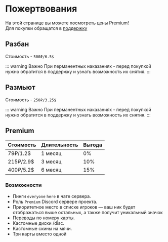 # Пожертвования
На этой странице вы можете посмотреть цены Premium!\
Для покупки обращатся в [поддержку](https://discord.com/channels/1165670813337407589/1296147066094882879)

## Разбан
Стоимость - `500₽/6.5$`

::: warning Важно
При перманентных наказаниях - перед покупкой нужно обратится в поддержку и узнать возможность их снятия.
:::

## Размьют
Стоимость - `250₽/3.25$`

::: warning Важно
При перманентных наказаниях - перед покупкой нужно обратится в поддержку и узнать возможность их снятия.
:::

## Premium
| Стоимость | Длительность | Выгода |
| ---------------- | ---------------------- | ---- |
| 79₽/1.2$ | 1 месяц | 0% |
| 215₽/2.9$ | 3 месяц | 10% |
| 400₽/5.2$ | 6 месяц | 15% |
### Возможности
- Пинги `everyone` `here` в чате сервера.
- Роль `Premium` Discord сервере проекта.
- Приоритетное место в списке игроков — ваш ник будет отображаться выше остальных, а также получит уникальный значок
- Переводы по номеру карты.
- Кастомные диски /disc.
- Кастомные скины на мячи.
- Три карты вместо одной